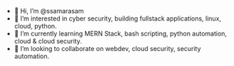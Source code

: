 - 👋 Hi, I’m @ssamarasam
- 👀 I’m interested in cyber security, building fullstack applications, linux, cloud, python.
- 🌱 I’m currently learning MERN Stack, bash scripting, python automation, cloud & cloud security.
- 💞️ I’m looking to collaborate on webdev, cloud security, security automation.


<!---
ssamarasam/ssamarasam is a ✨ special ✨ repository because its `README.md` (this file) appears on your GitHub profile.
You can click the Preview link to take a look at your changes.
--->

